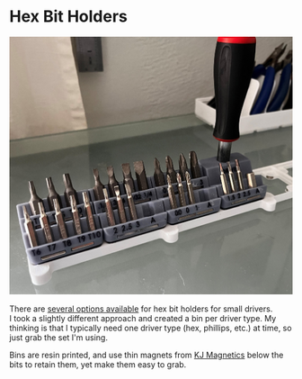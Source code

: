 # Hex Bit Holders

![Hex Bit Holders](hex-bit-bins.jpg)

There are [several options available](https://thangs.com/search/gridfinity%20hex%20bit%20holder?scope=all) for hex bit holders for small drivers.  
I took a slightly different approach and created a bin per driver type.  My thinking is that I typically need one driver type (hex, phillips, etc.) at time, so 
just grab the set I'm using.  

Bins are resin printed, and use thin magnets from [KJ Magnetics](https://www.kjmagnetics.com/) below the bits to retain them, yet make them easy to grab.
